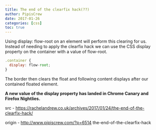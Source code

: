 ```yaml
---
title: The end of the clearfix hack(??)
author: PipisCrew
date: 2017-01-26
categories: [css]
toc: true
---
```


Using display: flow-root on an element will perform this clearing for us. Instead of needing to apply the clearfix hack we can use the CSS display property on the container with a value of flow-root.

```js
.container {
  display: flow-root;
}
```

The border then clears the float and following content displays after our contained floated element.

**A new value of the display property has landed in Chrome Canary and Firefox Nightlies.**

src - https://rachelandrew.co.uk/archives/2017/01/24/the-end-of-the-clearfix-hack/

origin - http://www.pipiscrew.com/?p=6514 the-end-of-the-clearfix-hack